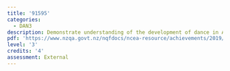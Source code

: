 ```yaml
---
title: '91595'
categories:
  - DAN3
description: Demonstrate understanding of the development of dance in Aotearoa/New Zealand
pdf: 'https://www.nzqa.govt.nz/nqfdocs/ncea-resource/achievements/2019/as91595.pdf'
level: '3'
credits: '4'
assessment: External
---
```



